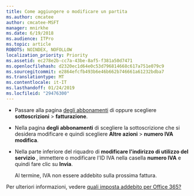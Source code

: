 ```yaml
---
title: Come aggiungere o modificare un partita
ms.author: cmcatee
author: cmcatee-MSFT
manager: mnirkhe
ms.date: 6/19/2018
ms.audience: ITPro
ms.topic: article
ROBOTS: NOINDEX, NOFOLLOW
localization_priority: Priority
ms.assetid: ec278e2b-cc7a-43be-8af5-f381a50d7471
ms.openlocfilehash: d2320ec1d64e0c53d796814668c617a751e079c9
ms.sourcegitcommit: e2864efcfb493b6e46b662b746661a61232bdba7
ms.translationtype: MT
ms.contentlocale: it-IT
ms.lasthandoff: 01/24/2019
ms.locfileid: "29476300"
---
```

- Passare alla pagina [degli abbonamenti](https://go.microsoft.com/fwlink/p/?linkid=842054) di oppure scegliere **sottoscrizioni** \> **fatturazione**.
    
- Nella pagina **degli abbonamenti** di scegliere la sottoscrizione che si desidera modificare e quindi scegliere **Altre azioni** \> **numero IVA modifica**.
    
- Nella parte inferiore del riquadro di **modificare l'indirizzo di utilizzo del servizio** , immettere o modificare l'ID IVA nella casella **numero IVA** e quindi fare clic su **Invia**.
    
    Al termine, IVA non essere addebito sulla prossima fattura.
    
Per ulteriori informazioni, vedere [quali imposta addebito per Office 365?](https://support.office.com/article/7e77382b-b966-4ad5-a515-9e629a777a22.aspx)
  

